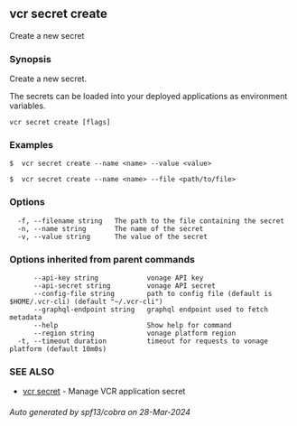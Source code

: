 ## vcr secret create

Create a new secret

### Synopsis

Create a new secret.

The secrets can be loaded into your deployed applications as environment variables.


```
vcr secret create [flags]
```

### Examples

```
$  vcr secret create --name <name> --value <value>
		
$  vcr secret create --name <name> --file <path/to/file>

```

### Options

```
  -f, --filename string   The path to the file containing the secret
  -n, --name string       The name of the secret
  -v, --value string      The value of the secret
```

### Options inherited from parent commands

```
      --api-key string            vonage API key
      --api-secret string         vonage API secret
      --config-file string        path to config file (default is $HOME/.vcr-cli) (default "~/.vcr-cli")
      --graphql-endpoint string   graphql endpoint used to fetch metadata
      --help                      Show help for command
      --region string             vonage platform region
  -t, --timeout duration          timeout for requests to vonage platform (default 10m0s)
```

### SEE ALSO

* [vcr secret](vcr_secret.md)	 - Manage VCR application secret

###### Auto generated by spf13/cobra on 28-Mar-2024
